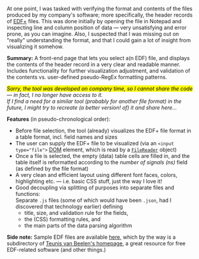 <!--"motivation":" -->
At one point, I was tasked with verifying the format and contents of the files produced by my company's software; more specifically, the header records of [EDF+](https://www.edfplus.info/) files.
This was done initially by opening the file in Notepad and inspecting line and column position of data — very unsatisfying and error prone, as you can imagine. Also, I suspected that I was missing out on "really" understanding the format, and that I could gain a lot of insight from visualizing it somehow.  
  
**Summary:** A front-end page that lets you select a(n EDF) file, and displays the contents of the header record in a very clear and readable manner. Includes functionality for further visualization adjustment, and validation of the contents vs. user-defined pseudo-RegEx formatting patterns.

<mark>_Sorry, the tool was developed on company time, so I cannot share the code</mark> — in fact, I no longer have access to it.  
If I find a need for a similar tool (probably for another file format) in the future, I might try to recreate (a better version! of) it and share here..._

**Features** (in pseudo-chronological order):
- Before file selection, the tool (already) visualizes the EDF+ file format in a table format, incl. field names and sizes
- The user can supply the EDF+ file to be visualized 
(via an `<input type="file">` [DOM](https://en.wikipedia.org/wiki/Document_Object_Model) element, which is read by a [`FileReader`](https://developer.mozilla.org/en-US/docs/Web/API/FileReader) object)
- Once a file is selected, the empty (data) table cells are filled in, and the table itself is reformatted according to the _number of signals (ns)_ field (as defined by the file format)
- A very clean and efficient layout using different font faces, colors, highlighting etc. — i.e. basic CSS stuff, just the way I love it!
- Good decoupling via splitting of purposes into separate files and functions:  
  Separate `.js` files (some of which would have been `.json`, had I discovered that technology earlier) defining
  - title, size, and validation rule for the fields, <!-- stored in 2 files: globalFields and localFields --> 
  - the (CSS) formatting rules, and
  - the main parts of the data parsing algorithm

**Side note:** Sample EDF files are available [here](https://www.teuniz.net/edf_bdf_testfiles/index.html), which by the way is a subdirectory of [Teunis van Beelen\'s homepage](https://www.teuniz.net), a great resource for free EDF-related software (and other things.)

<!-- ToDo: Finish this

 **Learnings:**  
 It took me quite an effort to make it possible for the user to provide the input (EDF) file. In the end, I found a fairly concise solution that seemed to be consensual across different web fora... even so, I had a hard time understanding the code - and honestly, looking at that part of the code now still annoys me.
 I have since come to understand that unlike all the JS code I had written up until that point - which was synchronous and procedural, what I was trying to do here was [asynchronous](https://en.wikipedia.org/wiki/Asynchrony_(computer_programming))* functionality, which was a step up in complexity - and also required a very different syntax.

 *) I've later noticed that this COULD probably done more simple via event handlers, although this would be subject to and therefore sub-optimal:

 ...Furthermore, this was an exercise in how to obtain a very compact and info-ful layout
 ...very proud of separation into several smaller files (Separation of Concerns)...

 -->
